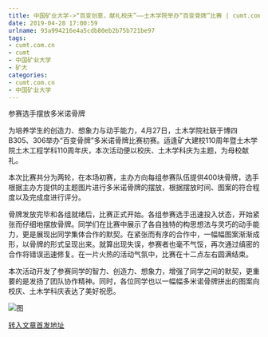```yaml
---
title: 中国矿业大学->“百变创意，献礼校庆”——土木学院举办“百变骨牌”比赛 | cumt.com.cn
date: 2019-04-28 17:00:59
urlname: 93a994216e4a5cdb80eb2b75b721be97
tags: 
- cumt.com.cn
- cumt
- 中国矿业大学
- 矿大
categories:
- cumt.com.cn
- 中国矿业大学
---
```


参赛选手摆放多米诺骨牌

为培养学生的创造力、想象力与动手能力，4月27日，土木学院社联于博四B305、306举办“百变骨牌”多米诺骨牌比赛初赛。适逢矿大建校110周年暨土木学院土木工程学科110周年庆，本次活动便以校庆、土木学科庆为主题，为母校献礼。

本次比赛共分为两轮，在本场初赛，主办方向每组参赛队伍提供400块骨牌，选手根据主办方提供的主题图片进行多米诺骨牌的摆放，根据摆放时间、图案的符合程度以及完成度进行评分。

骨牌发放完毕和各组就绪后，比赛正式开始。各组参赛选手迅速投入状态，开始紧张而仔细地摆放骨牌。同学们在比赛中展示了各自独特的构思想法与灵巧的动手能力，更是展现出同学集体合作的默契。在紧张而有序的合作中，一幅幅图案渐渐成形，以骨牌的形式呈现出来。就算出现失误，参赛者也毫不气馁，再次通过缜密的合作将错误迅速修复。在一片火热的活动气氛中，比赛在十二点左右圆满结束。

本次活动开发了参赛同学的智力、创造力、想象力，增强了同学之间的默契，更重要的是发扬了团队协作精神。同时，各位同学也以一幅幅多米诺骨牌拼出的图案向校庆、土木学科庆表达了美好祝愿。

![图](http://xwzx.cumt.edu.cn/_upload/article/images/5c/1e/8d83093f4d219c4e5b6dfbc826f3/3093a45e-a629-4f7e-b2a3-b04753a34891.jpg)

[转入文章首发地址](http://xwzx.cumt.edu.cn/f8/29/c523a522281/page.htm)